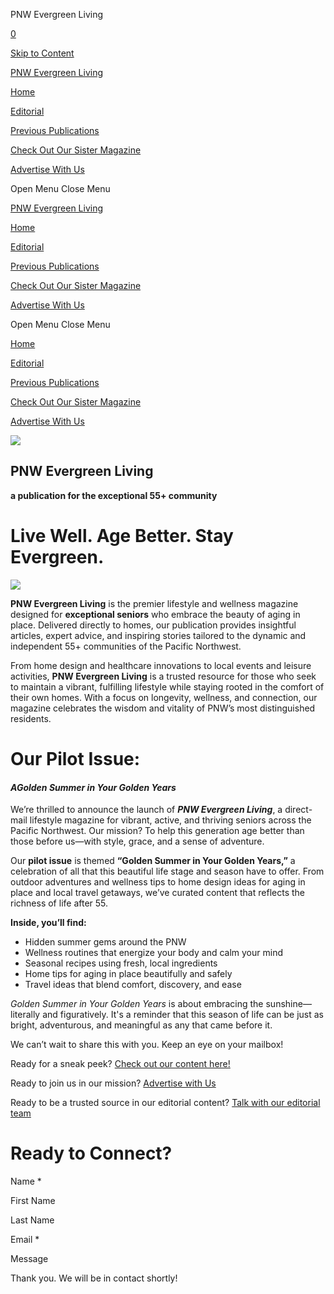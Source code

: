 PNW Evergreen Living 



[0](/cart)

[Skip to Content](#page)


[PNW Evergreen Living](/)

[Home](/)

[Editorial](/articles)

[Previous Publications](https://issuu.com/affluenttargetmarketing)

[Check Out Our Sister Magazine](https://oc55healthandlifestyle.com/)

[Advertise With Us](/advertise-with-us)



Open Menu
Close Menu

[PNW Evergreen Living](/)

[Home](/)

[Editorial](/articles)

[Previous Publications](https://issuu.com/affluenttargetmarketing)

[Check Out Our Sister Magazine](https://oc55healthandlifestyle.com/)

[Advertise With Us](/advertise-with-us)



Open Menu
Close Menu

[Home](/)

[Editorial](/articles)

[Previous Publications](https://issuu.com/affluenttargetmarketing)

[Check Out Our Sister Magazine](https://oc55healthandlifestyle.com/)

[Advertise With Us](/advertise-with-us)



![](https://images.squarespace-cdn.com/content/v1/67eb0b45f9d76e205cc6ccc7/04e9e0ba-f9ec-412f-8013-1b0be6a75bed/Misty-Forest-3-imgg-gi3-h7xqczi3.png)

PNW Evergreen Living
--------------------

**a publication for the exceptional 55+ community**

Live Well. Age Better. Stay Evergreen.
======================================

![](https://images.squarespace-cdn.com/content/v1/67eb0b45f9d76e205cc6ccc7/1743457097679-M0XHHFE8NBED2YI2QS5Z/iStock-1811659381+%282%29.jpg)

**PNW Evergreen Living** is the premier lifestyle and wellness magazine designed for **exceptional seniors** who embrace the beauty of aging in place. Delivered directly to homes, our publication provides insightful articles, expert advice, and inspiring stories tailored to the dynamic and independent 55+ communities of the Pacific Northwest.

From home design and healthcare innovations to local events and leisure activities, **PNW Evergreen Living** is a trusted resource for those who seek to maintain a vibrant, fulfilling lifestyle while staying rooted in the comfort of their own homes. With a focus on longevity, wellness, and connection, our magazine celebrates the wisdom and vitality of PNW’s most distinguished residents.

Our Pilot Issue:
================

#### ***A******Golden Summer in Your Golden Years***

We’re thrilled to announce the launch of ***PNW Evergreen Living***, a direct-mail lifestyle magazine for vibrant, active, and thriving seniors across the Pacific Northwest. Our mission? To help this generation age better than those before us—with style, grace, and a sense of adventure.

Our **pilot issue** is themed **“Golden Summer in Your Golden Years,”** a celebration of all that this beautiful life stage and season have to offer. From outdoor adventures and wellness tips to home design ideas for aging in place and local travel getaways, we’ve curated content that reflects the richness of life after 55.

**Inside, you’ll find:**

* Hidden summer gems around the PNW
* Wellness routines that energize your body and calm your mind
* Seasonal recipes using fresh, local ingredients
* Home tips for aging in place beautifully and safely
* Travel ideas that blend comfort, discovery, and ease

*Golden Summer in Your Golden Years* is about embracing the sunshine—literally and figuratively. It's a reminder that this season of life can be just as bright, adventurous, and meaningful as any that came before it.

We can’t wait to share this with you. Keep an eye on your mailbox!

Ready for a sneak peek? [Check out our content here!](/articles)

Ready to join us in our mission? [Advertise with Us](/advertise-with-us)

Ready to be a trusted source in our editorial content? [Talk with our editorial team](mailto:suzie@pnwevergreenliving.com?subject=Let's%20Talk%20Featuring%20in%20Editorials)



Ready to Connect?
=================

Name
\*

First Name

Last Name

Email
\*

Message

Thank you. We will be in contact shortly!